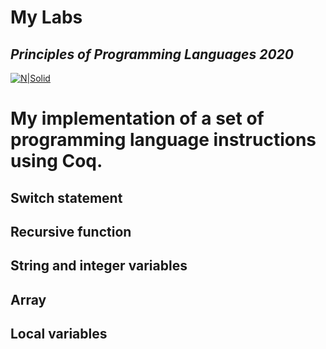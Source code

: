 # My Labs
## _Principles of Programming Languages 2020_
[![N|Solid](https://plati-taxe.uaic.ro/img/logo-retina1.png)](https://www.info.uaic.ro/)

 # My implementation of a set of programming language instructions using Coq. 
 ## Switch statement
 ## Recursive function
 ## String and integer variables
 ## Array
 ## Local variables
